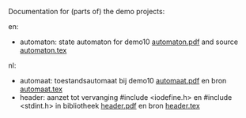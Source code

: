 Documentation for (parts of) the demo projects:

en:
- automaton: state automaton for demo10
  [automaton.pdf](./en/automaton.pdf) and source [automaton.tex](./en/automaton.tex)

nl:
- automaat: toestandsautomaat bij demo10
  [automaat.pdf](./nl/automaat.pdf) en bron [automaat.tex](./nl/automaat.tex)
- header: aanzet tot vervanging #include <iodefine.h> en #include <stdint.h> in bibliotheek
  [header.pdf](./nl/header.pdf) en bron [header.tex](./nl/header.tex)
